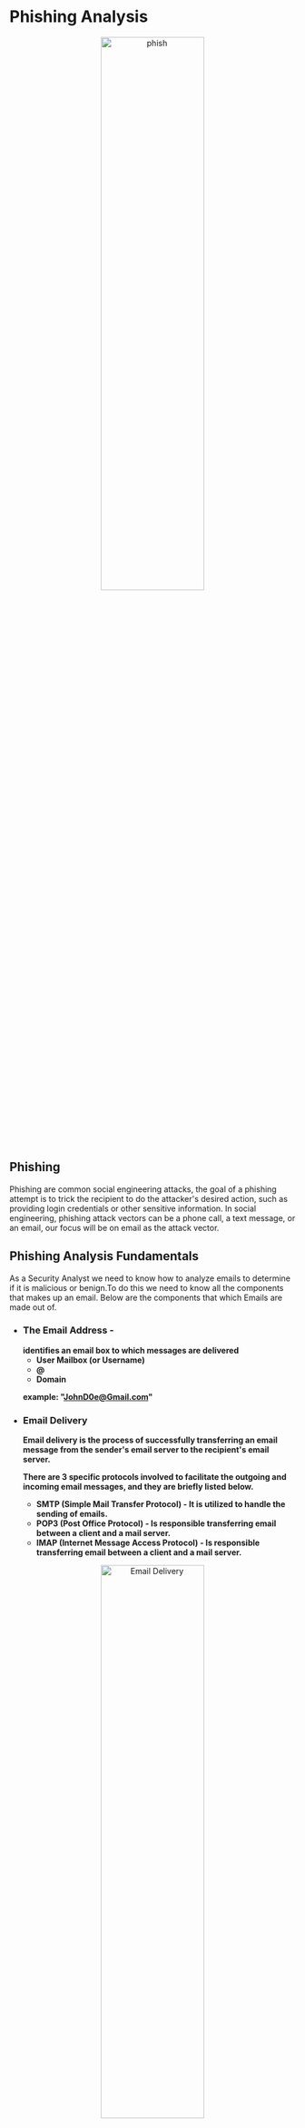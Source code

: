 # Phishing Analysis
<div align="center">
<img src="https://github.com/yelsanity/Phishing-E-mail/assets/142726793/df473391-5539-4b0c-8f01-693c1c924d7f" height="50%" width="60%" alt="phish"/>
</div>




<h2>Phishing</h2>
Phishing are common social engineering attacks, the goal of a phishing attempt is to trick the recipient to do the attacker's desired action, such as providing login credentials or other sensitive information. In social engineering, phishing attack vectors can be a phone call, a text message, or an email, our focus will be on email as the attack vector. 

<br />

<h2>Phishing Analysis Fundamentals </h2>
As a Security Analyst we need to know how to analyze emails to determine if it is malicious or benign.To do this we need to know all the components that makes up an email. Below are the components that which Emails are made out of.

- <h3>The Email Address -</h3>
  <b>identifies an email box to which messages are delivered</b>
  
   - <b>User Mailbox (or Username)</b>
   - <b>@</b>
   - <b>Domain</b>
   
  <b>example: "JohnD0e@Gmail.com"</b>
   
- <h3>Email Delivery</h3>
   <b>Email delivery is the process of successfully transferring an email message from the sender's email server to the recipient's email server.</b>
   
   <b>There are 3 specific protocols involved to facilitate the outgoing and incoming email messages, and they are briefly listed below.</b>
   
   - <b> **SMTP** (Simple Mail Transfer Protocol) - It is utilized to handle the sending of emails.</b>
   - <b> **POP3** (Post Office Protocol) - Is responsible transferring email between a client and a mail server.</b>
   - <b>IMAP (Internet Message Access Protocol) - Is responsible transferring email between a client and a mail server. </b>
  
<div align="center">
<img src="https://github.com/user-attachments/assets/cabd75fd-c4fd-47c6-8338-4a2044365c83" height="50%" width="60%" align="center" alt="Email Delivery"/>
<p>Below is an explanation of each numbered point from the above diagram:</p>
</div>
1.

         
- <h3>Email Headers</h3> 
- <h3>Email Body</h3>


<h2>Security Tools Used</h2>

- <b>Virus Total</b> 

<h2>Walk-through:</h2>

<p align="center">
Open the .eml file: <br/>
<img src="https://github.com/yelsanity/HowtoreadWiresharklogs/assets/142726793/f24838b2-7293-4ab1-88c7-20fef383841a"/>
<br />
<br />
After you open the .eml file an email will open:  <br/>
<img src="https://github.com/yelsanity/HowtoreadWiresharklogs/assets/142726793/6b738d00-fb37-4585-acdc-51504b754cf0" height="70%" width="70%" alt="Disk Sanitization Steps"/>
<br />
Upon opening the email we can immediately notice that sender's E-mail address and title of the mail is suspicious.
When you encounter E-mails like this beware and avoid immediately clicking buttons or links attached on it.We need to inspect the header for more info about this E-mail
<br />
<br />
<br />
INSPECTING THE HEADER<br/>
<br />
<br />
Go to file menu:
<br />
<img src="https://github.com/yelsanity/HowtoreadWiresharklogs/assets/142726793/9464a375-722e-4f77-88df-44a33c7e4151" height="60%" width="60%" alt="Disk Sanitization Steps"/>
<br />
<br />
<br />
Click properties: <br/>
<img src="https://github.com/yelsanity/HowtoreadWiresharklogs/assets/142726793/2f634af0-b5f1-4f58-8feb-424f9c4034be" height="60%" width="60%" alt="Disk Sanitization Steps"/>
<br />
<br />
<br />
Internet Headers:  <br/>
<img src="https://github.com/yelsanity/HowtoreadWiresharklogs/assets/142726793/7c843d5a-1e7a-4ed7-9457-656e592a1de2" height="60%" width="60%" alt="Disk Sanitization Steps"/>
<br />
<br />
<br />
Analyze the header to determine the return path:  <br/>
<img src="https://github.com/yelsanity/HowtoreadWiresharklogs/assets/142726793/1f15b15a-b4d5-40ee-9df6-8d6800b65f27" height="60%" width="60%" alt="Disk Sanitization Steps"/>
<br />
As you have observe on the header section  we dont spot a single paypal domain reference in the header section<br />
thats suspicous already as the message is about your paypal account
<br />
<br />
<br />
DETERMINING THE DOMAIN NAME IN THIS E-MAIL:  <br/>
<br /> 
 Let'hover above the button to see the url where it will redirect us
<img src="https://github.com/yelsanity/HowtoreadWiresharklogs/assets/142726793/3fd81111-3d99-4d3a-93ae-44f94c1d9856" height="60%" width="60%" alt="Disk Sanitization Steps"/>
<br />
<br />
<br />
Lets check the domain using Virust Total:  
<br/>
<img src="https://github.com/yelsanity/HowtoreadWiresharklogs/assets/142726793/822a84db-9568-49a7-96e2-10beb2f9c499" height="60%" width="60%" alt="Disk Sanitization Steps"/>
<br />
No threat is detected here, but if we double check the URL there has a subdomain <br/>
<br />
<br />
<br />
Now lets include the subdomain andrun it again
<br />
<img src="https://github.com/yelsanity/HowtoreadWiresharklogs/assets/142726793/7e43110c-2106-4e03-ac91-90eb2e1a2f36" height="60%" width="60%" alt="Disk Sanitization Steps"/><br />
Now we have a ping of multiple detection
<br />
<br />
<br />
We can also observe the community reviews <br />
<img src="https://github.com/yelsanity/HowtoreadWiresharklogs/assets/142726793/0c43866e-3faf-485e-b438-c92db8faabbb" height="60%" width="60%" alt="Disk Sanitization Steps"/> <br />
Majority flagged it as suspicious
<br />
<br />
 <h2>Conclusion </h2>
</p> After we have Identified all our objectives we can therefore conclude that this is indeed a Phishing E-mail.The return path for the E-mail is not connected to any Paypal domain references,the URL domain is legitimate but the link of the CTA button redirect us to a subdomain that when we run through Virus Total, it is flagged as a Phishing E-mail.

<!--
 ```diff
- text in red
+ text in green
! text in orange
# text in gray
@@ text in purple (and bold)@@
```
--!>
